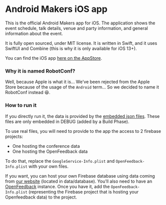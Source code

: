 # Android Makers iOS app

This is the official Android Makers app for iOS.
The application shows the event schedule, talk details, venue and party information, and general information about the event.

It is fully open sourced, under MIT license. It is written in Swift, and it uses SwiftUI and Combine (this is why it is only available for iOS 13+).

You can find the iOS app [here on the AppStore](https://apps.apple.com/us/app/robotconf/id1502020576).


### Why it is named RobotConf?

Well, because Apple is what it is... We've been rejected from the Apple Store because of the usage of the `Android` term... So we decided to name it RobotConf instead 😆.

### How to run it
If you directly run it, the data is provided by the [embedded json files](https://github.com/paug/AndroidMakersApp-iOS/tree/master/RobotConf/Model/Data/Providers/Json/Resources). These files are only embedded in DEBUG (added by a Build Phase).

To use real files, you will need to provide to the app the access to 2 firebase projects:

- One hosting the conference data
- One hosting the OpenFeedback data

To do that, replace the `GoogleService-Info.plist` and `OpenFeedback-Info.plist` with your own files.

If you want, you can host your own Firebase database using data coming from [our website](https://github.com/paug/android-makers-2020) (located in data/database). You'll also need to have an [OpenFeedback](https://openfeedback.io/) instance. Once you have it, add the `OpenFeedback-Info.plist` (representing the Firebase project that is hosting your Openfeedback data) to the project.